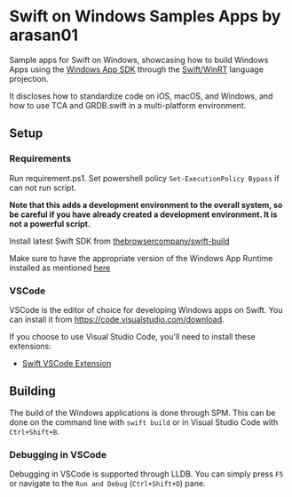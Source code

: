 # Swift on Windows Samples Apps by arasan01

Sample apps for Swift on Windows, showcasing how to build Windows Apps using the [Windows App SDK](https://github.com/microsoft/windowsappsdk) through the [Swift/WinRT](https://github.com/thebrowsercompany/swift-winrt) language projection.

It discloses how to standardize code on iOS, macOS, and Windows, and how to use TCA and GRDB.swift in a multi-platform environment.

## Setup

### Requirements

Run requirement.ps1. Set powershell policy `Set-ExecutionPolicy Bypass` if can not run script.

**Note that this adds a development environment to the overall system, so be careful if you have already created a development environment. It is not a powerful script.**

Install latest Swift SDK from [thebrowsercompany/swift-build](https://github.com/thebrowsercompany/swift-build/releases)

Make sure to have the appropriate version of the Windows App Runtime installed as mentioned [here](https://github.com/thebrowsercompany/swift-windowsappsdk?tab=readme-ov-file#using-windows-app-sdk)


### VSCode

VSCode is the editor of choice for developing Windows apps on Swift. You can install it from https://code.visualstudio.com/download.

If you choose to use Visual Studio Code, you'll need to install these extensions:
- [Swift VSCode Extension](https://marketplace.visualstudio.com/items?itemName=sswg.swift-lang)

## Building

The build of the Windows applications is done through SPM. This can be done on the command line with `swift build` or in Visual Studio Code with `Ctrl+Shift+B`.

### Debugging in VSCode

Debugging in VSCode is supported through LLDB. You can simply press `F5` or navigate to the `Run and Debug` (`Ctrl+Shift+D`) pane.
